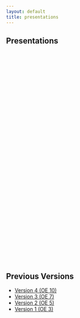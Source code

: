 ```yaml
---
layout: default
title: presentations
---
```


## Presentations

<iframe src="https://docs.google.com/presentation/d/1e69w2xuXS7YoJ_OtYwBZTT6qcYwVttQB4k3zGIlum90/edit?usp=sharing" frameborder="0" width="960" height="569" allowfullscreen="true" mozallowfullscreen="true" webkitallowfullscreen="true"></iframe>

## Previous Versions

- [Version 4 (OE 10)](files/OE_10_WhenToGoWhere_Presentation.pptx)
- [Version 3 (OE 7)](files/OE_7_WhenToGoWhere_Presentation.pptx)
- [Version 2 (OE 5)](files/OE_5_WTGW_Presentation.pptx)
- [Version 1 (OE 3)](files/OE_4_WhenToGoWhere_TermList_Prelim.xlsx)